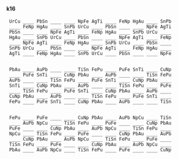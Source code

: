 #### k16

     UrCu ____ PbSn ____ ____ NpFe AgTi ____ FeNp HgAu ____ SnPb
     ____ FeNp HgAu ____ SnPb UrCu ____ PbSn ____ ____ NpFe AgTi
     PbSn ____ ____ NpFe AgTi ____ FeNp HgAu ____ SnPb UrCu ____
     HgAu ____ SnPb UrCu ____ PbSn ____ ____ NpFe AgTi ____ FeNp
     ____ NpFe AgTi ____ FeNp HgAu ____ SnPb UrCu ____ PbSn ____
     SnPb UrCu ____ PbSn ____ ____ NpFe AgTi ____ FeNp HgAu ____
     AgTi ____ FeNp HgAu ____ SnPb UrCu ____ PbSn ____ ____ NpFe


     PbAu ____ AuPb ____ ____ TiSn FePu ____ PuFe SnTi ____ CuNp
     ____ PuFe SnTi ____ CuNp PbAu ____ AuPb ____ ____ TiSn FePu
     AuPb ____ ____ TiSn FePu ____ PuFe SnTi ____ CuNp PbAu ____
     SnTi ____ CuNp PbAu ____ AuPb ____ ____ TiSn FePu ____ PuFe
     ____ TiSn FePu ____ PuFe SnTi ____ CuNp PbAu ____ AuPb ____
     CuNp PbAu ____ AuPb ____ ____ TiSn FePu ____ PuFe SnTi ____
     FePu ____ PuFe SnTi ____ CuNp PbAu ____ AuPb ____ ____ TiSn


     FePu ____ PuFe ____ ____ CuNp PbAu ____ AuPb NpCu ____ TiSn
     ____ AuPb NpCu ____ TiSn FePu ____ PuFe ____ ____ CuNp PbAu
     PuFe ____ ____ CuNp PbAu ____ AuPb NpCu ____ TiSn FePu ____
     NpCu ____ TiSn FePu ____ PuFe ____ ____ CuNp PbAu ____ AuPb
     ____ CuNp PbAu ____ AuPb NpCu ____ TiSn FePu ____ PuFe ____
     TiSn FePu ____ PuFe ____ ____ CuNp PbAu ____ AuPb NpCu ____
     PbAu ____ AuPb NpCu ____ TiSn FePu ____ PuFe ____ ____ CuNp


